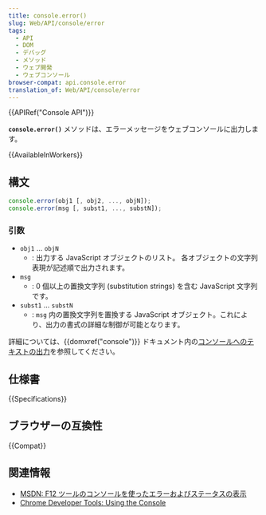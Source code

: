 ```yaml
---
title: console.error()
slug: Web/API/console/error
tags:
  - API
  - DOM
  - デバッグ
  - メソッド
  - ウェブ開発
  - ウェブコンソール
browser-compat: api.console.error
translation_of: Web/API/console/error
---
```

{{APIRef("Console API")}}

**`console.error()`** メソッドは、エラーメッセージをウェブコンソールに出力します。

{{AvailableInWorkers}}

## 構文

```js
console.error(obj1 [, obj2, ..., objN]);
console.error(msg [, subst1, ..., substN]);
```

### 引数

- `obj1` ... `objN`
  - : 出力する JavaScript オブジェクトのリスト。 各オブジェクトの文字列表現が記述順で出力されます。
- `msg`
  - : 0 個以上の置換文字列 (substitution strings) を含む JavaScript 文字列です。
- `subst1` ... `substN`
  - : `msg` 内の置換文字列を置換する JavaScript オブジェクト。これにより、出力の書式の詳細な制御が可能となります。

詳細については、{{domxref("console")}} ドキュメント内の[コンソールへのテキストの出力](/ja/docs/Web/API/console#コンソールへのテキストの出力)を参照してください。

## 仕様書

{{Specifications}}

## ブラウザーの互換性

{{Compat}}

## 関連情報

- [MSDN: F12 ツールのコンソールを使ったエラーおよびステータスの表示](http://msdn.microsoft.com/library/gg589530)
- [Chrome Developer Tools: Using the Console](https://developers.google.com/web/tools/chrome-devtools/console/api#error)
